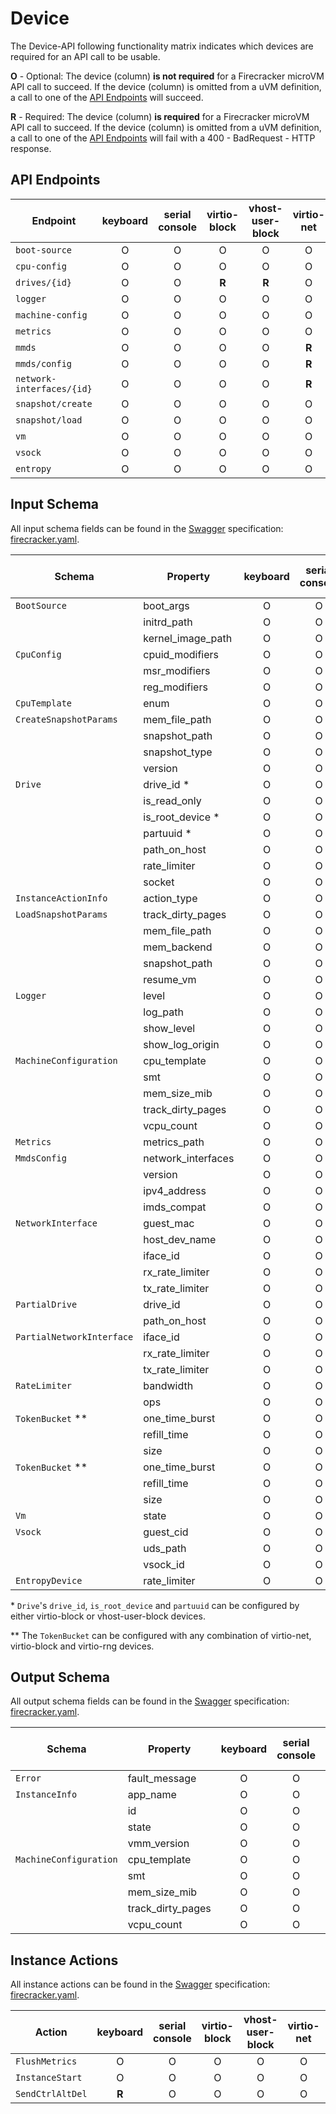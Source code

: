 # Device

The Device-API following functionality matrix indicates which devices are
required for an API call to be usable.

**O** - Optional: The device (column) **is not required** for a Firecracker
microVM API call to succeed. If the device (column) is omitted from a uVM
definition, a call to one of the [API Endpoints](#api-endpoints) will succeed.

**R** - Required: The device (column) **is required** for a Firecracker microVM
API call to succeed. If the device (column) is omitted from a uVM definition, a
call to one of the [API Endpoints](#api-endpoints) will fail with a 400 -
BadRequest - HTTP response.

## API Endpoints

| Endpoint                  | keyboard | serial console | virtio-block | vhost-user-block | virtio-net | virtio-vsock | virtio-rng |
| ------------------------- | :------: | :------------: | :----------: | :--------------: | :--------: | :----------: | :--------: |
| `boot-source`             |    O     |       O        |      O       |        O         |     O      |      O       |     O      |
| `cpu-config`              |    O     |       O        |      O       |        O         |     O      |      O       |     O      |
| `drives/{id}`             |    O     |       O        |    **R**     |      **R**       |     O      |      O       |     O      |
| `logger`                  |    O     |       O        |      O       |        O         |     O      |      O       |     O      |
| `machine-config`          |    O     |       O        |      O       |        O         |     O      |      O       |     O      |
| `metrics`                 |    O     |       O        |      O       |        O         |     O      |      O       |     O      |
| `mmds`                    |    O     |       O        |      O       |        O         |   **R**    |      O       |     O      |
| `mmds/config`             |    O     |       O        |      O       |        O         |   **R**    |      O       |     O      |
| `network-interfaces/{id}` |    O     |       O        |      O       |        O         |   **R**    |      O       |     O      |
| `snapshot/create`         |    O     |       O        |      O       |        O         |     O      |      O       |     O      |
| `snapshot/load`           |    O     |       O        |      O       |        O         |     O      |      O       |     O      |
| `vm`                      |    O     |       O        |      O       |        O         |     O      |      O       |     O      |
| `vsock`                   |    O     |       O        |      O       |        O         |     O      |      O       |     O      |
| `entropy`                 |    O     |       O        |      O       |        O         |     O      |      O       |   **R**    |

## Input Schema

All input schema fields can be found in the [Swagger](https://swagger.io)
specification:
[firecracker.yaml](./../src/firecracker/swagger/firecracker.yaml).

| Schema                    | Property           | keyboard | serial console | virtio-block | vhost-user-block | virtio-net | virtio-vsock | virtio-rng |
| ------------------------- | ------------------ | :------: | :------------: | :----------: | :--------------: | :--------: | :----------: | :--------: |
| `BootSource`              | boot_args          |    O     |       O        |      O       |        O         |     O      |      O       |     O      |
|                           | initrd_path        |    O     |       O        |      O       |        O         |     O      |      O       |     O      |
|                           | kernel_image_path  |    O     |       O        |      O       |        O         |     O      |      O       |     O      |
| `CpuConfig`               | cpuid_modifiers    |    O     |       O        |      O       |        O         |     O      |      O       |     O      |
|                           | msr_modifiers      |    O     |       O        |      O       |        O         |     O      |      O       |     O      |
|                           | reg_modifiers      |    O     |       O        |      O       |        O         |     O      |      O       |     O      |
| `CpuTemplate`             | enum               |    O     |       O        |      O       |        O         |     O      |      O       |     O      |
| `CreateSnapshotParams`    | mem_file_path      |    O     |       O        |      O       |        O         |     O      |      O       |     O      |
|                           | snapshot_path      |    O     |       O        |      O       |        O         |     O      |      O       |     O      |
|                           | snapshot_type      |    O     |       O        |      O       |        O         |     O      |      O       |     O      |
|                           | version            |    O     |       O        |      O       |        O         |     O      |      O       |     O      |
| `Drive`                   | drive_id \*        |    O     |       O        |    **R**     |      **R**       |     O      |      O       |     O      |
|                           | is_read_only       |    O     |       O        |    **R**     |        O         |     O      |      O       |     O      |
|                           | is_root_device \*  |    O     |       O        |    **R**     |      **R**       |     O      |      O       |     O      |
|                           | partuuid \*        |    O     |       O        |    **R**     |      **R**       |     O      |      O       |     O      |
|                           | path_on_host       |    O     |       O        |    **R**     |        O         |     O      |      O       |     O      |
|                           | rate_limiter       |    O     |       O        |    **R**     |        O         |     O      |      O       |     O      |
|                           | socket             |    O     |       O        |      O       |      **R**       |     O      |      O       |     O      |
| `InstanceActionInfo`      | action_type        |    O     |       O        |      O       |        O         |     O      |      O       |     O      |
| `LoadSnapshotParams`      | track_dirty_pages  |    O     |       O        |      O       |        O         |     O      |      O       |     O      |
|                           | mem_file_path      |    O     |       O        |      O       |        O         |     O      |      O       |     O      |
|                           | mem_backend        |    O     |       O        |      O       |        O         |     O      |      O       |     O      |
|                           | snapshot_path      |    O     |       O        |      O       |        O         |     O      |      O       |     O      |
|                           | resume_vm          |    O     |       O        |      O       |        O         |     O      |      O       |     O      |
| `Logger`                  | level              |    O     |       O        |      O       |        O         |     O      |      O       |     O      |
|                           | log_path           |    O     |       O        |      O       |        O         |     O      |      O       |     O      |
|                           | show_level         |    O     |       O        |      O       |        O         |     O      |      O       |     O      |
|                           | show_log_origin    |    O     |       O        |      O       |        O         |     O      |      O       |     O      |
| `MachineConfiguration`    | cpu_template       |    O     |       O        |      O       |        O         |     O      |      O       |     O      |
|                           | smt                |    O     |       O        |      O       |        O         |     O      |      O       |     O      |
|                           | mem_size_mib       |    O     |       O        |      O       |        O         |     O      |      O       |     O      |
|                           | track_dirty_pages  |    O     |       O        |      O       |        O         |     O      |      O       |     O      |
|                           | vcpu_count         |    O     |       O        |      O       |        O         |     O      |      O       |     O      |
| `Metrics`                 | metrics_path       |    O     |       O        |      O       |        O         |     O      |      O       |     O      |
| `MmdsConfig`              | network_interfaces |    O     |       O        |      O       |        O         |   **R**    |      O       |     O      |
|                           | version            |    O     |       O        |      O       |        O         |   **R**    |      O       |     O      |
|                           | ipv4_address       |    O     |       O        |      O       |        O         |   **R**    |      O       |     O      |
|                           | imds_compat        |    O     |       O        |      O       |        O         |     O      |      O       |     O      |
| `NetworkInterface`        | guest_mac          |    O     |       O        |      O       |        O         |   **R**    |      O       |     O      |
|                           | host_dev_name      |    O     |       O        |      O       |        O         |   **R**    |      O       |     O      |
|                           | iface_id           |    O     |       O        |      O       |        O         |   **R**    |      O       |     O      |
|                           | rx_rate_limiter    |    O     |       O        |      O       |        O         |   **R**    |      O       |     O      |
|                           | tx_rate_limiter    |    O     |       O        |      O       |        O         |   **R**    |      O       |     O      |
| `PartialDrive`            | drive_id           |    O     |       O        |    **R**     |        O         |     O      |      O       |     O      |
|                           | path_on_host       |    O     |       O        |    **R**     |        O         |     O      |      O       |     O      |
| `PartialNetworkInterface` | iface_id           |    O     |       O        |      O       |        O         |   **R**    |      O       |     O      |
|                           | rx_rate_limiter    |    O     |       O        |      O       |        O         |   **R**    |      O       |     O      |
|                           | tx_rate_limiter    |    O     |       O        |      O       |        O         |   **R**    |      O       |     O      |
| `RateLimiter`             | bandwidth          |    O     |       O        |      O       |        O         |   **R**    |      O       |     O      |
|                           | ops                |    O     |       O        |    **R**     |        O         |     O      |      O       |     O      |
| `TokenBucket` \*\*        | one_time_burst     |    O     |       O        |    **R**     |        O         |     O      |      O       |     O      |
|                           | refill_time        |    O     |       O        |    **R**     |        O         |     O      |      O       |     O      |
|                           | size               |    O     |       O        |    **R**     |        O         |     O      |      O       |     O      |
| `TokenBucket` \*\*        | one_time_burst     |    O     |       O        |      O       |        O         |   **R**    |      O       |     O      |
|                           | refill_time        |    O     |       O        |      O       |        O         |   **R**    |      O       |     O      |
|                           | size               |    O     |       O        |      O       |        O         |   **R**    |      O       |     O      |
| `Vm`                      | state              |    O     |       O        |      O       |        O         |     O      |      O       |     O      |
| `Vsock`                   | guest_cid          |    O     |       O        |      O       |        O         |     O      |    **R**     |     O      |
|                           | uds_path           |    O     |       O        |      O       |        O         |     O      |    **R**     |     O      |
|                           | vsock_id           |    O     |       O        |      O       |        O         |     O      |    **R**     |     O      |
| `EntropyDevice`           | rate_limiter       |    O     |       O        |      O       |        O         |     O      |      O       |   **R**    |

\* `Drive`'s `drive_id`, `is_root_device` and `partuuid` can be configured by
either virtio-block or vhost-user-block devices.

\*\* The `TokenBucket` can be configured with any combination of virtio-net,
virtio-block and virtio-rng devices.

## Output Schema

All output schema fields can be found in the [Swagger](https://swagger.io)
specification:
[firecracker.yaml](./../src/firecracker/swagger/firecracker.yaml).

| Schema                 | Property          | keyboard | serial console | virtio-block | vhost-user-block | virtio-net | virtio-vsock |
| ---------------------- | ----------------- | :------: | :------------: | :----------: | :--------------: | :--------: | :----------: |
| `Error`                | fault_message     |    O     |       O        |      O       |        O         |     O      |      O       |
| `InstanceInfo`         | app_name          |    O     |       O        |      O       |        O         |     O      |      O       |
|                        | id                |    O     |       O        |      O       |        O         |     O      |      O       |
|                        | state             |    O     |       O        |      O       |        O         |     O      |      O       |
|                        | vmm_version       |    O     |       O        |      O       |        O         |     O      |      O       |
| `MachineConfiguration` | cpu_template      |    O     |       O        |      O       |        O         |     O      |      O       |
|                        | smt               |    O     |       O        |      O       |        O         |     O      |      O       |
|                        | mem_size_mib      |    O     |       O        |      O       |        O         |     O      |      O       |
|                        | track_dirty_pages |    O     |       O        |      O       |        O         |     O      |      O       |
|                        | vcpu_count        |    O     |       O        |      O       |        O         |     O      |      O       |

## Instance Actions

All instance actions can be found in the [Swagger](https://swagger.io)
specification:
[firecracker.yaml](./../src/firecracker/swagger/firecracker.yaml).

| Action           | keyboard | serial console | virtio-block | vhost-user-block | virtio-net | virtio-vsock |
| ---------------- | :------: | :------------: | :----------: | :--------------: | :--------: | :----------: |
| `FlushMetrics`   |    O     |       O        |      O       |        O         |     O      |      O       |
| `InstanceStart`  |    O     |       O        |      O       |        O         |     O      |      O       |
| `SendCtrlAltDel` |  **R**   |       O        |      O       |        O         |     O      |      O       |
